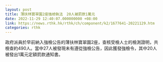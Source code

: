 ```yaml
---
layout: post
title: 薄扶林寶翠園2座強檢執法　20人被罰款1萬元
date: 2022-11-29 12:40:07.000000000 +08:00
link: https://news.rthk.hk/rthk/ch/component/k2/1677641-20221129.htm
categories: rthk
---
```


政府派員於早前納入強檢公告的薄扶林寶翠園2座，查核受檢人士的檢測證明，共檢查約490人。當中27人被發現未有遵從強檢公告，因此獲發強檢令，其中20人被發出1萬元定額罰款通知書。
